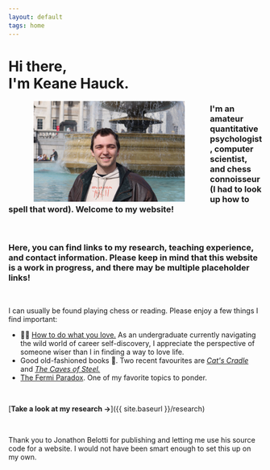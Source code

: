 ```yaml
---
layout: default
tags: home
---
```


# Hi there, <br/> I'm Keane Hauck.

<img src="/images/keanelondon.jpg" alt="Taken outside the British National Gallery" title="Me" width="300" height="200" ALIGN="left" HSPACE="50" /> 

### I'm an amateur quantitative psychologist, computer scientist, and chess connoisseur (I had to look up how to spell that word). Welcome to my website! 

<br>

### Here, you can find links to my research, teaching experience, and contact information. Please keep in mind that this website is a work in progress, and there may be multiple placeholder links!

<br>

I can usually be found playing chess or reading. 
Please enjoy a few things I find important:

- 🌿💚 [How to do what you love.](https://www.paulgraham.com/love.html) As an undergraduate currently navigating the wild world of career self-discovery, I appreciate the perspective of someone wiser than I in finding a way to love life. 
- Good old-fashioned books 📖. Two recent favourites are [_Cat's Cradle_](https://www.goodreads.com/book/show/135479.Cat_s_Cradle) and [_The Caves of Steel._](https://www.goodreads.com/book/show/41811.The_Caves_of_Steel)
- [The Fermi Paradox](https://waitbutwhy.com/2014/05/fermi-paradox.html). One of my favorite topics to ponder.

<br>

[**Take a look at my research →**]({{ site.baseurl }}/research)


<br>


Thank you to Jonathon Belotti for publishing and letting me use his source code for a website. I would not have been smart enough to set this up on my own.